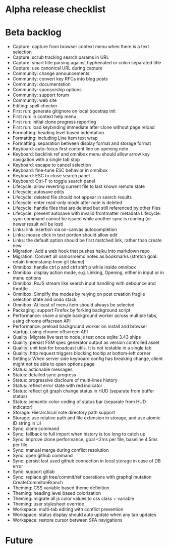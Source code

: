 # Alpha release checklist

# Beta backlog

- Capture: capture from browser context menu when there is a text selection
- Capture: scrub tracking search params in URL
- Capture: smart title parsing against hyphenated or colon separated title
- Capture: use canonical URL during capture
- Community: change announcements
- Community: convert key RFCs into blog posts
- Community: documentation
- Community: sponsorship options
- Community: support forum
- Community: web site
- Editing: spell checker
- First run: generate gitignore on local boostrap init
- First run: in context help menu
- First run: initial clone progress reporting
- First run: load keybinding immediate after clone without page reload
- Formatting: heading level based indentation
- Formatting: including Line item text wrap
- Formatting: separation between display format and storage format
- Keyboard: auto-focus first content line on opening note
- Keyboard: backlink ref and omnibox menu should allow arrow key navigation with a single tab stop
- Keyboard: escape to cancel selection
- Keyboard: fine-tune ESC behavior in omnibox
- Keyboard: ESC to close search panel
- Keyboard: Ctrl-F to toggle search panel
- Lifecycle: allow reverting current file to last known remote state
- Lifecycle: autosave edits
- Lifecycle: deleted file should not appear in search results
- Lifecycle: enter read-only mode after note is deleted
- Lifecycle: handle files that are deleted but still referenced by other files
- Lifecycle: prevent autosave with invalid frontmatter metadata
  Lifecycle: sync command cannot be issued while another sync is running (or newer result will be lost)
- Links: link insertion via on-canvas autocompletion
- Links: mouse click in text portion should allow edit
- Links: the default option should be first matched link, rather than create new
- Migration: Add a web hook that pushes haiku into markdown repo
- Migration: Convert all osmosmemo notes as bookmarks (stretch goal: retain timemstamp from git blame)
- Omnibox: handle ctrl p and ctrl shift p while inside omnibox
- Omnibox: display action mode, e.g. Linking, Opening, either in input or in menu options
- Omnibox: RxJS stream like search input handling with debounce and throttle
- Omnibox: Simplify the modes by relying on post creation fragile selection state and undo stack
- Omnibox: At least of menu item should always be selected
- Packaging: support Firefox by forking background script
- Performance: share a single background worker across multiple tabs, using chrome offscreen API
- Performance: preload background worker on install and browser startup, using chrome offscreen API
- Quality: Migrate live test to node.js test once sqlite 3.43 ships
- Quality: persist FSM spec generator output as version controlled asset
- Quality: unit test for broadcast utils. It is not testable in a single tab
- Quality: http request triggers blocking tooltip at bottom-left corner
- Settings: When server side keyboard config has breaking change, client might not be able to open options page
- Status: actionable messages
- Status: detailed sync progress
- Status: progressive discloure of multi-lines history
- Status: reflect error state with red indicator
- Status: reflect git graph change status in HUD (separate from buffer status)
- Status: semantic color-coding of status bar (separate from HUD indicator)
- Storage: Hierarchical note directory path support
- Storage: use relative path and file extension in storage, and use atomic ID string in UI
- Sync: clone command
- Sync: fallback to full import when history is too long to catch up
- Sync: improve clone performance, goal <2ms per file, baseline 4.5ms per file
- Sync: manual merge during conflict resolution
- Sync: open github command
- Sync: persist last used github connection in local storage in case of DB error
- Sync: support gitlab
- Sync: replace git tree/commit/ref operations with graphql mutation CreateCommitonBranch
- Theming: CSS variable based theme definition
- Theming: heading level based colorization
- Theming: migrate all js color values to css class + variable
- Theming: user stylesheet override
- Workspace: multi-tab editing with conflict prevention
- Workspace: status display should auto update when any tab updates
- Workspace: restore cursor between SPA navigations

# Future
